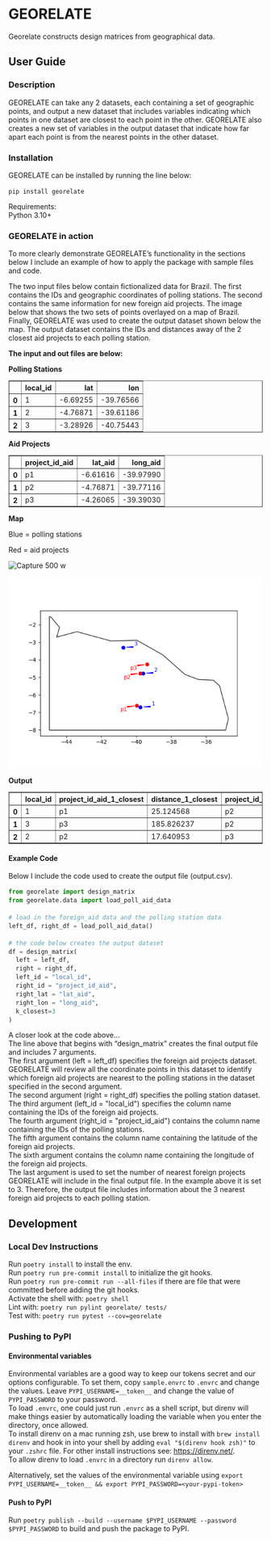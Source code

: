 # GEORELATE
Georelate constructs design matrices from geographical data.

## User Guide

### Description

GEORELATE can take any 2 datasets, each containing a set of geographic points, and output a new dataset that includes variables indicating which points in one dataset are closest to each point in the other. GEORELATE also creates a new set of variables in the output dataset that indicate how far apart each point is from the nearest points in the other dataset.   

### Installation

GEORELATE can be installed by running the line below:  

`pip install georelate`

Requirements:  
Python 3.10+  

### GEORELATE in action
To more clearly demonstrate GEORELATE’s functionality in the sections below I include an example of how to apply the package with sample files and code.  

The two input files below contain fictionalized data for Brazil. The first contains the IDs and geographic coordinates of polling stations. The second contains the same information for new foreign aid projects. The image below that shows the two sets of points overlayed on a map of Brazil. Finally, GEORELATE was used to create the output dataset shown below the map. The output dataset contains the IDs and distances away of the 2 closest aid projects to each polling station. 

**The input and out files are below:**

**Polling Stations**

<table border="1" class="dataframe">
  <thead>
    <tr style="text-align: right;">
      <th></th>
      <th>local_id</th>
      <th>lat</th>
      <th>lon</th>
    </tr>
  </thead>
  <tbody>
    <tr>
      <th>0</th>
      <td>1</td>
      <td>-6.69255</td>
      <td>-39.76566</td>
    </tr>
    <tr>
      <th>1</th>
      <td>2</td>
      <td>-4.76871</td>
      <td>-39.61186</td>
    </tr>
    <tr>
      <th>2</th>
      <td>3</td>
      <td>-3.28926</td>
      <td>-40.75443</td>
    </tr>
  </tbody>
</table>

**Aid Projects**
<table border="1" class="dataframe">
  <thead>
    <tr style="text-align: right;">
      <th></th>
      <th>project_id_aid</th>
      <th>lat_aid</th>
      <th>long_aid</th>
    </tr>
  </thead>
  <tbody>
    <tr>
      <th>0</th>
      <td>p1</td>
      <td>-6.61616</td>
      <td>-39.97990</td>
    </tr>
    <tr>
      <th>1</th>
      <td>p2</td>
      <td>-4.76871</td>
      <td>-39.77116</td>
    </tr>
    <tr>
      <th>2</th>
      <td>p3</td>
      <td>-4.26065</td>
      <td>-39.39030</td>
    </tr>
  </tbody>
</table>


**Map**

Blue = polling stations

Red = aid projects

![Capture 500 w](https://github.com/edkrueger/georelate/assets/7817442/1caf5761-9392-4a72-8380-c4f58d89e5ef)

![Plot](/docs/artifacts/plot.png)

**Output** 
<table border="1" class="dataframe">
  <thead>
    <tr style="text-align: right;">
      <th></th>
      <th>local_id</th>
      <th>project_id_aid_1_closest</th>
      <th>distance_1_closest</th>
      <th>project_id_aid_2_closest</th>
      <th>distance_2_closest</th>
      <th>project_id_aid_3_closest</th>
      <th>distance_3_closest</th>
    </tr>
  </thead>
  <tbody>
    <tr>
      <th>0</th>
      <td>1</td>
      <td>p1</td>
      <td>25.124568</td>
      <td>p2</td>
      <td>213.787803</td>
      <td>p3</td>
      <td>273.415835</td>
    </tr>
    <tr>
      <th>1</th>
      <td>3</td>
      <td>p3</td>
      <td>185.826237</td>
      <td>p2</td>
      <td>197.251459</td>
      <td>p1</td>
      <td>379.513297</td>
    </tr>
    <tr>
      <th>2</th>
      <td>2</td>
      <td>p2</td>
      <td>17.640953</td>
      <td>p3</td>
      <td>61.562643</td>
      <td>p1</td>
      <td>209.292590</td>
    </tr>
  </tbody>
</table>


#### Example Code
Below I include the code used to create the output file (output.csv).

```python
from georelate import design_matrix
from georelate.data import load_poll_aid_data

# load in the foreign_aid data and the polling station data 
left_df, right_df = load_poll_aid_data()

# the code below creates the output dataset
df = design_matrix(
  left = left_df, 
  right = right_df, 
  left_id = "local_id", 
  right_id = "project_id_aid", 
  right_lat = "lat_aid", 
  right_lon = "long_aid", 
  k_closest=3
)
```

A closer look at the code above...  
The line above that begins with “design_matrix” creates the final output file and includes 7 arguments.  
The first argument  (left = left_df) specifies the foreign aid projects dataset. GEORELATE will review all the coordinate points in this dataset to identify which foreign aid projects are nearest to the polling stations in the dataset specified in the second argument.  
The second argument (right = right_df) specifies the polling station dataset.  
The third argument (left_id = "local_id") specifies the column name containing the IDs of the foreign aid projects.  
The fourth argument (right_id = "project_id_aid") contains the column name containing the IDs of the polling stations.  
The fifth argument contains the column name containing the latitude of the foreign aid projects.  
The sixth argument contains the column name containing the longitude of the foreign aid projects.  
The last argument is used to set the number of nearest foreign projects GEORELATE will include in the final output file. In the example above it is set to 3. Therefore, the output file includes information about the 3 nearest foreign aid projects to each polling station.  


## Development

### Local Dev Instructions
Run `poetry install` to install the env.  
Run `poetry run pre-commit install` to initialize the git hooks.  
Run `poetry run pre-commit run --all-files` if there are file that were committed before adding the git hooks.  
Activate the shell with: `poetry shell`  
Lint with: `poetry run pylint georelate/ tests/`  
Test with: `poetry run pytest --cov=georelate`


### Pushing to PyPI

#### Environmental variables
Environmental variables are a good way to keep our tokens secret and our options configurable. To set them, copy `sample.envrc` to `.envrc` and change the values. Leave `PYPI_USERNAME=__token__` and change the value of `PYPI_PASSWORD` to your password.  
To load `.envrc`, one could just run `.envrc` as a shell script, but direnv will make things easier by automatically loading the variable when you enter the directory, once allowed.  
To install direnv on a mac running zsh, use brew to install with `brew install direnv` and hook in into your shell by adding `eval "$(direnv hook zsh)"` to your `.zshrc` file. For other install instructions see: https://direnv.net/.  
To allow direnv to load `.envrc` in a directory run `direnv allow`.  

Alternatively, set the values of the environmental variable using `export PYPI_USERNAME=__token__ && export PYPI_PASSWORD=<your-pypi-token>`

#### Push to PyPI
Run `poetry publish --build --username $PYPI_USERNAME --password $PYPI_PASSWORD` to build and push the package to PyPI.
